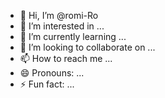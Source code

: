 - 👋 Hi, I’m @romi-Ro
- 👀 I’m interested in ...
- 🌱 I’m currently learning ...
- 💞️ I’m looking to collaborate on ...
- 📫 How to reach me ...
- 😄 Pronouns: ...
- ⚡ Fun fact: ...

<!---
romi-Ro/romi-Ro is a ✨ special ✨ repository because its `README.md` (this file) appears on your GitHub profile.
You can click the Preview link to take a look at your changes.
--->
